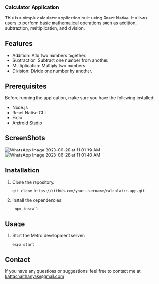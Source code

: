 ### Calculator Application

This is a simple calculator application built using React Native. It allows users to perform basic mathematical operations such as addition, subtraction, multiplication, and division.

## Features

- Addition: Add two numbers together.
- Subtraction: Subtract one number from another.
- Multiplication: Multiply two numbers.
- Division: Divide one number by another.

## Prerequisites

Before running the application, make sure you have the following installed:

- Node.js
- React Native CLI
- Expo
- Android Studio

## ScreenShots

![WhatsApp Image 2023-06-28 at 11 01 39 AM](https://github.com/KattachaithanyaKumar/native-calculator/assets/80614118/2b6c1b19-03f0-4e9c-a9f5-09ce392602a0)
![WhatsApp Image 2023-06-28 at 11 01 40 AM](https://github.com/KattachaithanyaKumar/native-calculator/assets/80614118/405f6deb-8e07-4e92-83f3-40bdf4f21570)


## Installation

1. Clone the repository:
   ```shell
   git clone https://github.com/your-username/calculator-app.git

2. Install the dependencies:
   ```shell
    npm install

## Usage
1. Start the Metro development server:
     ```shell
     expo start

## Contact

If you have any questions or suggestions, feel free to contact me at kattachaithanyak@gmail.com

     
